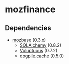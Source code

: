 mozfinance
==========

Dependencies
------------

* [mozbase](https://github.com/b4stien/mozbase) (0.3.x)
  * [SQLAlchemy](http://hg.sqlalchemy.org/sqlalchemy) (0.8.2)
  * [Voluptuous](https://github.com/alecthomas/voluptuous) (0.7.2)
  * [dogpile.cache](http://dogpilecache.readthedocs.org/en/latest/) (0.5.0)
